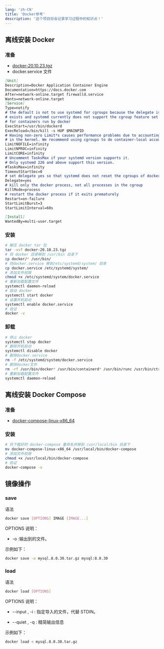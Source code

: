 ```yaml
---
lang: 'zh-CN'
title: 'Docker参考'
description: '这个项目将会记录学习过程中的知识点！'
---
```

## 离线安装 Docker
### 准备
- [docker-20.10.23.tgz](https://download.docker.com/linux/static/stable/x86_64/docker-20.10.23.tgz)
- docker.service 文件
```md
[Unit]
Description=Docker Application Container Engine
Documentation=https://docs.docker.com
After=network-online.target firewalld.service
Wants=network-online.target
[Service]
Type=notify
# the default is not to use systemd for cgroups because the delegate issues still
# exists and systemd currently does not support the cgroup feature set required
# for containers run by docker
ExecStart=/usr/bin/dockerd
ExecReload=/bin/kill -s HUP $MAINPID
# Having non-zero Limit*s causes performance problems due to accounting overhead
# in the kernel. We recommend using cgroups to do container-local accounting.
LimitNOFILE=infinity
LimitNPROC=infinity
LimitCORE=infinity
# Uncomment TasksMax if your systemd version supports it.
# Only systemd 226 and above support this version.
#TasksMax=infinity
TimeoutStartSec=0
# set delegate yes so that systemd does not reset the cgroups of docker containers
Delegate=yes
# kill only the docker process, not all processes in the cgroup
KillMode=process
# restart the docker process if it exits prematurely
Restart=on-failure
StartLimitBurst=3
StartLimitInterval=60s
 
[Install]
WantedBy=multi-user.target
```

### 安装
```bash
# 解压 docker tar 包
tar -xvf docker-20.10.23.tgz
# 将 docker 目录移到 /usr/bin 目录下
cp docker/* /usr/bin/
# 将docker.service 移到/etc/systemd/system/ 目录
cp docker.service /etc/systemd/system/
# 添加文件权限
chmod +x /etc/systemd/system/docker.service
# 重新加载配置文件
systemctl daemon-reload
# 启动 docker
systemctl start docker
# 设置开机启动
systemctl enable docker.service
# 验证
docker -v
```

### 卸载
```bash
# 停止 docker 
systemctl stop docker
# 删除开机启动
systemctl disable docker
# 删除docker.service
rm -f /etc/systemd/system/docker.service
# 删除docker文件
rm -rf /usr/bin/docker* /usr/bin/containerd* /usr/bin/runc /usr/bin/ctr
# 重新加载配置文件
systemctl daemon-reload
```

## 离线安装 Docker Compose
### 准备
- [docker-compose-linux-x86_64](https://gh.api.99988866.xyz/https://github.com/docker/compose/releases/download/v2.16.0/docker-compose-linux-x86_64)

### 安装
```bash
# 将下载好的 docker-compose 重命名并移到 /usr/local/bin 目录下
mv docker-compose-linux-x86_64 /usr/local/bin/docker-compose
# 添加文件权限
chmod +x /usr/local/bin/docker-compose
# 验证
docker-compose -v
```

## 镜像操作
### save
语法
```bash
docker save [OPTIONS] IMAGE [IMAGE...]
```
OPTIONS 说明：
- -o :输出到的文件。

示例如下：
```bash
docker save -o mysql.8.0.30.tar.gz mysql:8.0.30
```

### load
语法
```bash
docker load [OPTIONS]
```
OPTIONS 说明：
- --input , -i : 指定导入的文件，代替 STDIN。

- --quiet , -q : 精简输出信息

示例如下：
```bash
docker load < mysql.8.0.30.tar.gz
```
